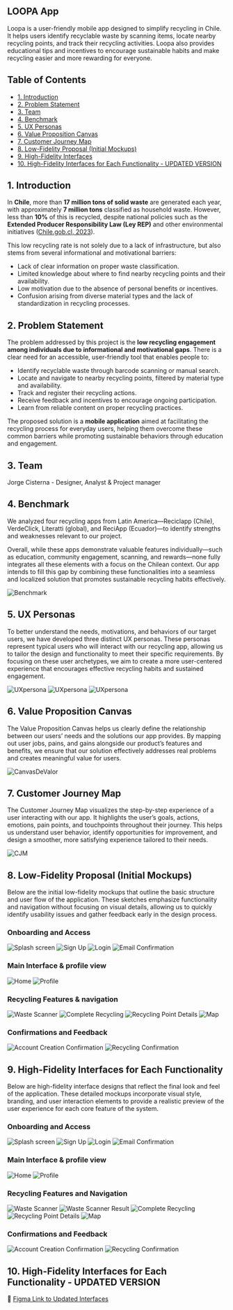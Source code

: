 ## LOOPA App

Loopa is a user-friendly mobile app designed to simplify recycling in Chile. It helps users identify recyclable waste by scanning items, locate nearby recycling points, and track their recycling activities. Loopa also provides educational tips and incentives to encourage sustainable habits and make recycling easier and more rewarding for everyone.


## Table of Contents

- [1. Introduction](#1-introduction)
- [2. Problem Statement](#2-problem-statement)
- [3. Team](#3-team)
- [4. Benchmark](#4-benchmark)
- [5. UX Personas](#5-ux-personas)
- [6. Value Proposition Canvas](#6-value-proposition-canvas)
- [7. Customer Journey Map](#7-customer-journey-map)
- [8. Low-Fidelity Proposal (Initial Mockups)](#8-low-fidelity-proposal-initial-mockups)
- [9. High-Fidelity Interfaces](#9-high-fidelity-interfaces-for-each-functionality)
- [10. High-Fidelity Interfaces for Each Functionality - UPDATED VERSION](#10-high-fidelity-interfaces-for-each-functionality---updated-version)

## 1. Introduction

In **Chile**, more than **17 million tons of solid waste** are generated each year, with approximately **7 million tons** classified as household waste. However, less than **10%** of this is recycled, despite national policies such as the **Extended Producer Responsibility Law (Ley REP)** and other environmental initiatives ([Chile.gob.cl, 2023](https://www.chile.gob.cl/chile/blog/todos/nueva-ley-de-reciclaje-chile-avanza-en-sus-compromisos-medioambientales)).

This low recycling rate is not solely due to a lack of infrastructure, but also stems from several informational and motivational barriers:

- Lack of clear information on proper waste classification.
- Limited knowledge about where to find nearby recycling points and their availability.
- Low motivation due to the absence of personal benefits or incentives.
- Confusion arising from diverse material types and the lack of standardization in recycling processes.

## 2. Problem Statement

The problem addressed by this project is the **low recycling engagement among individuals due to informational and motivational gaps**. There is a clear need for an accessible, user-friendly tool that enables people to:

- Identify recyclable waste through barcode scanning or manual search.
- Locate and navigate to nearby recycling points, filtered by material type and availability.
- Track and register their recycling actions.
- Receive feedback and incentives to encourage ongoing participation.
- Learn from reliable content on proper recycling practices.

The proposed solution is a **mobile application** aimed at facilitating the recycling process for everyday users, helping them overcome these common barriers while promoting sustainable behaviors through education and engagement.

## 3. Team

Jorge Cisterna - Designer, Analyst & Project manager


## 4. Benchmark

We analyzed four recycling apps from Latin America—Reciclapp (Chile), VerdeClick, Literatti (global), and ReciApp (Ecuador)—to identify strengths and weaknesses relevant to our project.

Overall, while these apps demonstrate valuable features individually—such as education, community engagement, scanning, and rewards—none fully integrates all these elements with a focus on the Chilean context. Our app intends to fill this gap by combining these functionalities into a seamless and localized solution that promotes sustainable recycling habits effectively.

![Benchmark](https://github.com/J0RG3-/Loopa/blob/main/Benchamark%20Apps%20reciclaje.png)


## 5. UX Personas

To better understand the needs, motivations, and behaviors of our target users, we have developed three distinct UX personas. These personas represent typical users who will interact with our recycling app, allowing us to tailor the design and functionality to meet their specific requirements. By focusing on these user archetypes, we aim to create a more user-centered experience that encourages effective recycling habits and sustained engagement.

![UXpersona](https://github.com/J0RG3-/Loopa/blob/main/UX%20Persona%20-%20Valentina%20Rojas.png)
![UXpersona](https://github.com/J0RG3-/Loopa/blob/main/UX%20Persona%20-%20Juan%20Tapia.png)
![UXpersona](https://github.com/J0RG3-/Loopa/blob/main/UX%20Persona%20-%20Marta%20Gonz%C3%A1lez.png)

## 6. Value Proposition Canvas

The Value Proposition Canvas helps us clearly define the relationship between our users’ needs and the solutions our app provides. By mapping out user jobs, pains, and gains alongside our product’s features and benefits, we ensure that our solution effectively addresses real problems and creates meaningful value for users.

![CanvasDeValor](https://github.com/J0RG3-/Loopa/blob/main/Canvas%20de%20valor.jpg)


## 7. Customer Journey Map

The Customer Journey Map visualizes the step-by-step experience of a user interacting with our app. It highlights the user’s goals, actions, emotions, pain points, and touchpoints throughout their journey. This helps us understand user behavior, identify opportunities for improvement, and design a smoother, more satisfying experience tailored to their needs.

![CJM](https://github.com/J0RG3-/Loopa/blob/main/User%20Journey%20Map.jpg)


## 8. Low-Fidelity Proposal (Initial Mockups)
Below are the initial low-fidelity mockups that outline the basic structure and user flow of the application. These sketches emphasize functionality and navigation without focusing on visual details, allowing us to quickly identify usability issues and gather feedback early in the design process.

### Onboarding and Access
![Splash screen](https://github.com/J0RG3-/Loopa/blob/main/Wireframes%20-%20App%20de%20optimizaci%C3%B3n%20de%20reciclaje/Splash%20screen.png?raw=true)
![Sign Up](https://github.com/J0RG3-/Loopa/blob/main/Wireframes%20-%20App%20de%20optimizaci%C3%B3n%20de%20reciclaje/Registro.png?raw=true)
![Login](https://github.com/J0RG3-/Loopa/blob/main/Wireframes%20-%20App%20de%20optimizaci%C3%B3n%20de%20reciclaje/Login.png?raw=true)
![Email Confirmation](https://github.com/J0RG3-/Loopa/blob/main/Wireframes%20-%20App%20de%20optimizaci%C3%B3n%20de%20reciclaje/Correo%20confirmaci%C3%B3n.png?raw=true)

### Main Interface & profile view
![Home](https://github.com/J0RG3-/Loopa/blob/main/Wireframes%20-%20App%20de%20optimizaci%C3%B3n%20de%20reciclaje/Home.png?raw=true)
![Profile](https://github.com/J0RG3-/Loopa/blob/main/Wireframes%20-%20App%20de%20optimizaci%C3%B3n%20de%20reciclaje/Perfil.png?raw=true)

### Recycling Features & navigation
![Waste Scanner](https://github.com/J0RG3-/Loopa/blob/main/Wireframes%20-%20App%20de%20optimizaci%C3%B3n%20de%20reciclaje/Esc%C3%A1ner%20de%20residuos.png?raw=true)
![Complete Recycling](https://github.com/J0RG3-/Loopa/blob/main/Wireframes%20-%20App%20de%20optimizaci%C3%B3n%20de%20reciclaje/Completar%20reciclaje.png?raw=true)
![Recycling Point Details](https://github.com/J0RG3-/Loopa/blob/main/Wireframes%20-%20App%20de%20optimizaci%C3%B3n%20de%20reciclaje/Detalle%20punto%20limpio.png?raw=true)
![Map](https://github.com/J0RG3-/Loopa/blob/main/Wireframes%20-%20App%20de%20optimizaci%C3%B3n%20de%20reciclaje/Mapa.png?raw=true)

### Confirmations and Feedback
![Account Creation Confirmation](https://github.com/J0RG3-/Loopa/blob/main/Wireframes%20-%20App%20de%20optimizaci%C3%B3n%20de%20reciclaje/Confirmaci%C3%B3n%20creaci%C3%B3n%20cuenta.png?raw=true)
![Recycling Confirmation](https://github.com/J0RG3-/Loopa/blob/main/Wireframes%20-%20App%20de%20optimizaci%C3%B3n%20de%20reciclaje/Confirmaci%C3%B3n%20reciclaje.png?raw=true)

## 9. High-Fidelity Interfaces for Each Functionality
Below are high-fidelity interface designs that reflect the final look and feel of the application. These detailed mockups incorporate visual style, branding, and user interaction elements to provide a realistic preview of the user experience for each core feature of the system.


### Onboarding and Access
![Splash screen](https://github.com/J0RG3-/Loopa/blob/main/Mockups%20-%20App%20de%20optimizaci%C3%B3n%20de%20reciclaje/Splash%20screen.png?raw=true)
![Sign Up](https://github.com/J0RG3-/Loopa/blob/main/Mockups%20-%20App%20de%20optimizaci%C3%B3n%20de%20reciclaje/Registro.png?raw=true)
![Login](https://github.com/J0RG3-/Loopa/blob/main/Mockups%20-%20App%20de%20optimizaci%C3%B3n%20de%20reciclaje/Login.png?raw=true)
![Email Confirmation](https://github.com/J0RG3-/Loopa/blob/main/Mockups%20-%20App%20de%20optimizaci%C3%B3n%20de%20reciclaje/Correo%20confirmaci%C3%B3n.png?raw=true)

### Main Interface & profile view
![Home](https://github.com/J0RG3-/Loopa/blob/main/Mockups%20-%20App%20de%20optimizaci%C3%B3n%20de%20reciclaje/Home.png?raw=true)
![Profile](https://github.com/J0RG3-/Loopa/blob/main/Mockups%20-%20App%20de%20optimizaci%C3%B3n%20de%20reciclaje/Perfil.png?raw=true)

### Recycling Features and Navigation
![Waste Scanner](https://github.com/J0RG3-/Loopa/blob/main/Mockups%20-%20App%20de%20optimizaci%C3%B3n%20de%20reciclaje/Esc%C3%A1ner%20de%20residuos.png?raw=true)
![Waste Scanner Result](https://github.com/J0RG3-/Loopa/blob/main/Mockups%20-%20App%20de%20optimizaci%C3%B3n%20de%20reciclaje/Esc%C3%A1ner%20de%20residuos%20resultado.png?raw=true)
![Complete Recycling](https://github.com/J0RG3-/Loopa/blob/main/Mockups%20-%20App%20de%20optimizaci%C3%B3n%20de%20reciclaje/Completar%20reciclaje.png?raw=true)
![Recycling Point Details](https://github.com/J0RG3-/Loopa/blob/main/Mockups%20-%20App%20de%20optimizaci%C3%B3n%20de%20reciclaje/Detalle%20punto%20limpio.png?raw=true)
![Map](https://github.com/J0RG3-/Loopa/blob/main/Mockups%20-%20App%20de%20optimizaci%C3%B3n%20de%20reciclaje/Mapa.png?raw=true)

### Confirmations and Feedback
![Account Creation Confirmation](https://github.com/J0RG3-/Loopa/blob/main/Mockups%20-%20App%20de%20optimizaci%C3%B3n%20de%20reciclaje/Confirmaci%C3%B3n%20creaci%C3%B3n%20cuenta.png?raw=true)
![Recycling Confirmation](https://github.com/J0RG3-/Loopa/blob/main/Mockups%20-%20App%20de%20optimizaci%C3%B3n%20de%20reciclaje/Confirmaci%C3%B3n%20reciclaje.png?raw=true)





## 10. High-Fidelity Interfaces for Each Functionality - UPDATED VERSION

🔗 [Figma Link to Updated Interfaces](https://www.figma.com/design/WRhV0ktRe0DaZLM65cEoMn/Wireframes---App-de-optimizaci%C3%B3n-de-reciclaje--Copy-?node-id=4115-3511&t=yh4WeN0bG0sACBl0-1)





